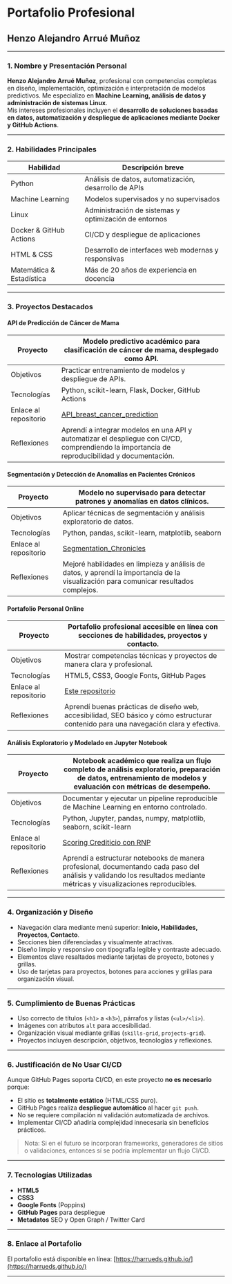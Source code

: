 # Portafolio Profesional

## Henzo Alejandro Arrué Muñoz

---

### 1. Nombre y Presentación Personal

**Henzo Alejandro Arrué Muñoz**, profesional con competencias completas en diseño, implementación, optimización e interpretación de modelos predictivos.
Me especializo en **Machine Learning, análisis de datos y administración de sistemas Linux**.  
Mis intereses profesionales incluyen el **desarrollo de soluciones basadas en datos, automatización y despliegue de aplicaciones mediante Docker y GitHub Actions**.  

---

### 2. Habilidades Principales

| Habilidad                | Descripción breve                                        |
|---------------------------|----------------------------------------------------------|
| Python                    | Análisis de datos, automatización, desarrollo de APIs   |
| Machine Learning          | Modelos supervisados y no supervisados                  |
| Linux                     | Administración de sistemas y optimización de entornos   |
| Docker & GitHub Actions   | CI/CD y despliegue de aplicaciones                      |
| HTML & CSS                | Desarrollo de interfaces web modernas y responsivas     |
| Matemática & Estadística  | Más de 20 años de experiencia en docencia               |

---

### 3. Proyectos Destacados

#### **API de Predicción de Cáncer de Mama**

| Proyecto              | Modelo predictivo académico para clasificación de cáncer de mama, desplegado como API.  |
|-----------------|----------------------|
| Objetivos             | Practicar entrenamiento de modelos y despliegue de APIs.|
| Tecnologías           | Python, scikit-learn, Flask, Docker, GitHub Actions|
| Enlace al repositorio | [API_breast_cancer_prediction](https://github.com/harrueds/API_breast_cancer_prediction)|
| Reflexiones           | Aprendí a integrar modelos en una API y automatizar el despliegue con CI/CD, comprendiendo la importancia de reproducibilidad y documentación.|

#### **Segmentación y Detección de Anomalías en Pacientes Crónicos**

| Proyecto | Modelo no supervisado para detectar patrones y anomalías en datos clínicos.|
|-----------------|----------------------|
| Objetivos | Aplicar técnicas de segmentación y análisis exploratorio de datos. |
| Tecnologías | Python, pandas, scikit-learn, matplotlib, seaborn|
| Enlace al repositorio | [Segmentation_Chronicles](https://github.com/harrueds/Segmentation_Chronicles)|
| Reflexiones | Mejoré habilidades en limpieza y análisis de datos, y aprendí la importancia de la visualización para comunicar resultados complejos.|

#### **Portafolio Personal Online**

| Proyecto | Portafolio profesional accesible en línea con secciones de habilidades, proyectos y contacto.|
|-----------------|----------------------|
| Objetivos | Mostrar competencias técnicas y proyectos de manera clara y profesional.|
| Tecnologías | HTML5, CSS3, Google Fonts, GitHub Pages|
| Enlace al repositorio | [Este repositorio](https://github.com/harrueds/harrueds.github.io)|
| Reflexiones | Aprendí buenas prácticas de diseño web, accesibilidad, SEO básico y cómo estructurar contenido para una navegación clara y efectiva.|

#### **Análisis Exploratorio y Modelado en Jupyter Notebook**

| Proyecto | Notebook académico que realiza un flujo completo de análisis exploratorio, preparación de datos, entrenamiento de modelos y evaluación con métricas de desempeño.|
|-----------------|----------------------|
| Objetivos | Documentar y ejecutar un pipeline reproducible de Machine Learning en entorno controlado.|
| Tecnologías | Python, Jupyter, pandas, numpy, matplotlib, seaborn, scikit-learn|
| Enlace al repositorio | [Scoring Crediticio con RNP](https://github.com/harrueds/Scoring_Crediticio_RNP)|
| Reflexiones | Aprendí a estructurar notebooks de manera profesional, documentando cada paso del análisis y validando los resultados mediante métricas y visualizaciones reproducibles.|

---

### 4. Organización y Diseño

- Navegación clara mediante menú superior: **Inicio, Habilidades, Proyectos, Contacto**.  
- Secciones bien diferenciadas y visualmente atractivas.  
- Diseño limpio y responsivo con tipografía legible y contraste adecuado.  
- Elementos clave resaltados mediante tarjetas de proyecto, botones y grillas.
- Uso de tarjetas para proyectos, botones para acciones y grillas para organización visual.

---

### 5. Cumplimiento de Buenas Prácticas

- Uso correcto de títulos (`<h1>` a `<h3>`), párrafos y listas (`<ul>/<li>`).  
- Imágenes con atributos `alt` para accesibilidad.  
- Organización visual mediante grillas (`skills-grid`, `projects-grid`).  
- Proyectos incluyen descripción, objetivos, tecnologías y reflexiones.

---

### 6. Justificación de No Usar CI/CD

Aunque GitHub Pages soporta CI/CD, en este proyecto **no es necesario** porque:

- El sitio es **totalmente estático** (HTML/CSS puro).  
- GitHub Pages realiza **despliegue automático** al hacer `git push`.  
- No se requiere compilación ni validación automatizada de archivos.  
- Implementar CI/CD añadiría complejidad innecesaria sin beneficios prácticos.

> Nota: Si en el futuro se incorporan frameworks, generadores de sitios o validaciones, entonces sí se podría implementar un flujo CI/CD.

---

### 7. Tecnologías Utilizadas

- **HTML5**
- **CSS3**
- **Google Fonts** (Poppins)
- **GitHub Pages** para despliegue
- **Metadatos** SEO y Open Graph / Twitter Card

---

### 8. Enlace al Portafolio

El portafolio está disponible en línea:
[https://harrueds.github.io/](https://harrueds.github.io/)

---
